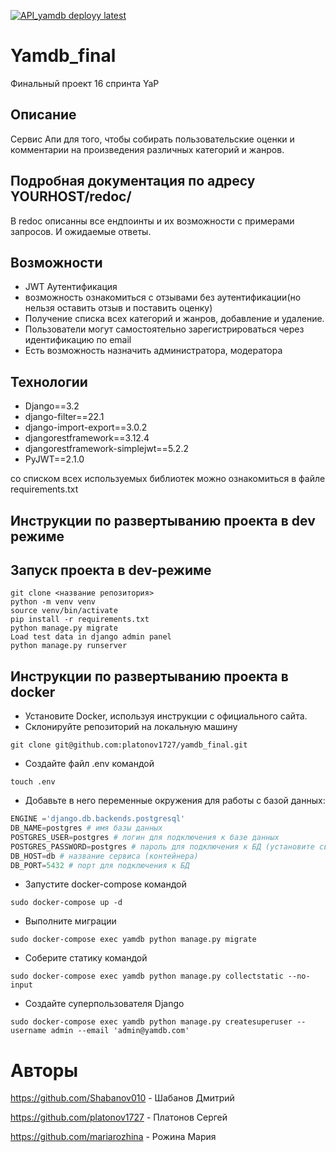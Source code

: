 [![API_yamdb deployy latest](https://github.com/platonov1727/yamdb_final/actions/workflows/yamdb_workflow.yml/badge.svg)](https://github.com/platonov1727/yamdb_final/actions/workflows/yamdb_workflow.yml)

# Yamdb_final

Финальный проект 16 спринта YaP

## Описание

Сервис Апи для того, чтобы собирать пользовательские оценки и комментарии на произведения различных категорий и жанров.

## Подробная документация по адресу YOURHOST/redoc/

В redoc описанны все ендпоинты и их возможности с примерами запросов. И ожидаемые ответы.

## Возможности

- JWT Аутентификация
- возможность ознакомиться с отзывами без аутентификации(но нельзя оставить отзыв и поставить оценку)
- Получение списка всех категорий и жанров, добавление и удаление.
- Пользователи могут самостоятельно зарегистрироваться через идентификацию по email
- Есть возможность назначить администратора, модератора

## Технологии

- Django==3.2
- django-filter==22.1
- django-import-export==3.0.2
- djangorestframework==3.12.4
- djangorestframework-simplejwt==5.2.2
- PyJWT==2.1.0

со списком всех используемых библиотек можно ознакомиться в файлe requirements.txt

## Инструкции по развертыванию проекта в dev режиме

## Запуск проекта в dev-режиме

``` code
git clone <название репозитория>
python -m venv venv
source venv/bin/activate
pip install -r requirements.txt
python manage.py migrate
Load test data in django admin panel
python manage.py runserver
```

## Инструкции по развертыванию проекта в docker

- Установите Docker, используя инструкции с официального сайта.
- Склонируйте репозиторий на локальную машину

```code
git clone git@github.com:platonov1727/yamdb_final.git
```

- Создайте файл .env командой

``` code
touch .env
```

- Добавьте в него переменные окружения для работы с базой данных:

```python
ENGINE ='django.db.backends.postgresql'
DB_NAME=postgres # имя базы данных
POSTGRES_USER=postgres # логин для подключения к базе данных
POSTGRES_PASSWORD=postgres # пароль для подключения к БД (установите свой)
DB_HOST=db # название сервиса (контейнера)
DB_PORT=5432 # порт для подключения к БД 
```

- Запустите docker-compose командой

``` code
sudo docker-compose up -d
```

- Выполните миграции

```code
sudo docker-compose exec yamdb python manage.py migrate
```

- Соберите статику командой

```code
sudo docker-compose exec yamdb python manage.py collectstatic --no-input
```

- Создайте суперпользователя Django

```code
sudo docker-compose exec yamdb python manage.py createsuperuser --username admin --email 'admin@yamdb.com'
```

# Авторы

https://github.com/Shabanov010 - Шабанов Дмитрий

https://github.com/platonov1727 - Платонов Сергей

https://github.com/mariarozhina - Рожина Мария
